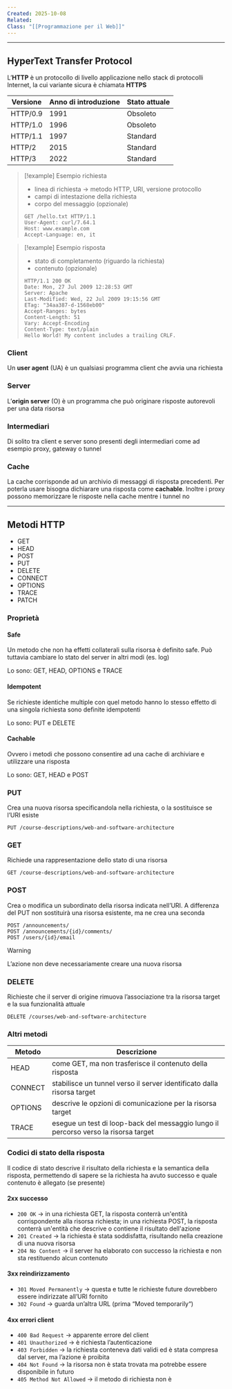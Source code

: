 ```yaml
---
Created: 2025-10-08
Related:
Class: "[[Programmazione per il Web]]"
---
```

---
## HyperText Transfer Protocol
L’**HTTP** è un protocollo di livello applicazione nello stack di protocolli Internet, la cui variante sicura è chiamata **HTTPS**

| Versione | Anno di introduzione | Stato attuale |
| -------- | -------------------- | ------------- |
| HTTP/0.9 | 1991                 | Obsoleto      |
| HTTP/1.0 | 1996                 | Obsoleto      |
| HTTP/1.1 | 1997                 | Standard      |
| HTTP/2   | 2015                 | Standard      |
| HTTP/3   | 2022                 | Standard      |

>[!example] Esempio richiesta
>- linea di richiesta → metodo HTTP, URI, versione protocollo
>- campi di intestazione della richiesta
>- corpo del messaggio (opzionale)
>
>```
>GET /hello.txt HTTP/1.1
>User-Agent: curl/7.64.1
>Host: www.example.com
>Accept-Language: en, it
>```

>[!example] Esempio risposta
>- stato di completamento (riguardo la richiesta)
>- contenuto (opzionale)
>
>```
>HTTP/1.1 200 OK
>Date: Mon, 27 Jul 2009 12:28:53 GMT
>Server: Apache
>Last-Modified: Wed, 22 Jul 2009 19:15:56 GMT
>ETag: "34aa387-d-1568eb00"
>Accept-Ranges: bytes
>Content-Length: 51
>Vary: Accept-Encoding
>Content-Type: text/plain
>Hello World! My content includes a trailing CRLF.
>```

### Client
Un **user agent** (UA) è un qualsiasi programma client che avvia una richiesta
### Server
L’**origin server** (O) è un programma che può originare risposte autorevoli per una data risorsa
### Intermediari
Di solito tra client e server sono presenti degli intermediari come ad esempio proxy, gateway o tunnel
### Cache
La cache corrisponde ad un archivio di messaggi di risposta precedenti. Per poterla usare bisogna dichiarare una risposta come **cachable**. Inoltre i proxy possono memorizzare le risposte nella cache mentre i tunnel no

---
## Metodi HTTP
- GET
- HEAD
- POST
- PUT
- DELETE
- CONNECT
- OPTIONS
- TRACE
- PATCH

### Proprietà
#### Safe
Un metodo che non ha effetti collaterali sulla risorsa è definito safe. Può tuttavia cambiare lo stato del server in altri modi (es. log)

Lo sono: GET, HEAD, OPTIONS e TRACE
#### Idempotent
Se richieste identiche multiple con quel metodo hanno lo stesso effetto di una singola richiesta sono definite idempotenti

Lo sono: PUT e DELETE
#### Cachable
Ovvero i metodi che possono consentire ad una cache di archiviare e utilizzare una risposta

Lo sono: GET, HEAD e POST

### PUT
Crea una nuova risorsa specificandola nella richiesta, o la sostituisce se l’URI esiste

```
PUT /course-descriptions/web-and-software-architecture
```

### GET
Richiede una rappresentazione dello stato di una risorsa

```
GET /course-descriptions/web-and-software-architecture
```

### POST
Crea o modifica un subordinato della risorsa indicata nell’URI. A differenza del PUT non sostituirà una risorsa esistente, ma ne crea una seconda

```
POST /announcements/
POST /announcements/{id}/comments/
POST /users/{id}/email
```

>[!warning]
>L’azione non deve necessariamente creare una nuova risorsa

### DELETE
Richieste che il server di origine rimuova l’associazione tra la risorsa target e la sua funzionalità attuale

```
DELETE /courses/web-and-software-architecture
```

### Altri metodi

| Metodo  | Descrizione                                                                         |
| ------- | ----------------------------------------------------------------------------------- |
| HEAD    | come GET, ma non trasferisce il contenuto della risposta                            |
| CONNECT | stabilisce un tunnel verso il server identificato dalla risorsa target              |
| OPTIONS | descrive le opzioni di comunicazione per la risorsa target                          |
| TRACE   | esegue un test di loop-back del messaggio lungo il percorso verso la risorsa target |
### Codici di stato della risposta
Il codice di stato descrive il risultato della richiesta e la semantica della risposta, permettendo di sapere se la richiesta ha avuto successo e quale contenuto è allegato (se presente)
#### 2xx successo
- `200 OK` → in una richiesta GET, la risposta conterrà un'entità corrispondente alla risorsa richiesta; in una richiesta POST, la risposta conterrà un'entità che descrive o contiene il risultato dell'azione
- `201 Created` → la richiesta è stata soddisfatta, risultando nella creazione di una nuova risorsa
- `204 No Content` → il server ha elaborato con successo la richiesta e non sta restituendo alcun contenuto
#### 3xx reindirizzamento
- `301 Moved Permanently` → questa e tutte le richieste future dovrebbero essere indirizzate all’URI fornito
- `302 Found` → guarda un’altra URL (prima “Moved temporarily“)
#### 4xx errori client
- `400 Bad Request` → apparente errore del client
- `401 Unauthorized` → è richiesta l’autenticazione
- `403 Forbidden` → la richiesta conteneva dati validi ed è stata compresa dal server, ma l’azione è proibita
- `404 Not Found` → la risorsa non è stata trovata ma potrebbe essere disponibile in futuro
- `405 Method Not Allowed` → il metodo di richiesta non è 